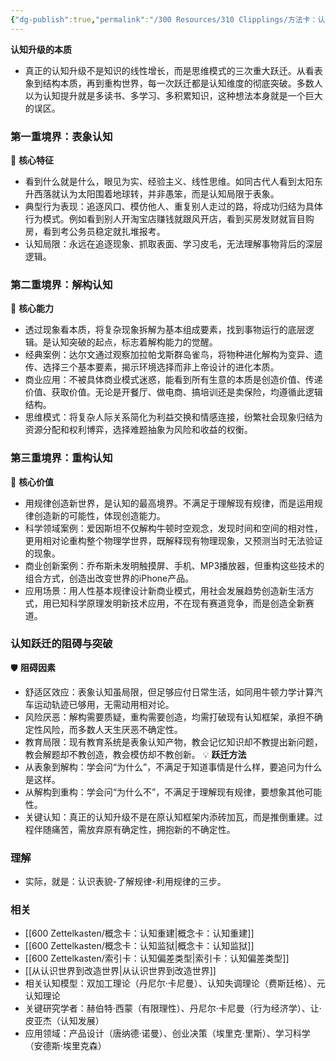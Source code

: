 ```yaml
---
{"dg-publish":true,"permalink":"/300 Resources/310 Clipplings/方法卡：认知三步表象-解构-重构/","created":"2025-09-18T22:12:45.826+08:00","updated":"2025-09-18T23:06:36.534+08:00"}
---
```


**认知升级的本质**
- 真正的认知升级不是知识的线性增长，而是思维模式的三次重大跃迁。从看表象到结构本质，再到重构世界，每一次跃迁都是认知维度的彻底突破。多数人以为认知提升就是多读书、多学习、多积累知识，这种想法本身就是一个巨大的误区。
### 第一重境界：表象认知
👀 **核心特征**
- 看到什么就是什么，眼见为实、经验主义、线性思维。如同古代人看到太阳东升西落就认为太阳围着地球转，并非愚笨，而是认知局限于表象。
- 典型行为表现：追逐风口、模仿他人、重复别人走过的路，将成功归结为具体行为模式。例如看到别人开淘宝店赚钱就跟风开店，看到买房发财就盲目购房，看到考公务员稳定就扎堆报考。
- 认知局限：永远在追逐现象、抓取表面、学习皮毛，无法理解事物背后的深层逻辑。
### 第二重境界：解构认知
🧩 **核心能力**
- 透过现象看本质，将复杂现象拆解为基本组成要素，找到事物运行的底层逻辑。是认知突破的起点，标志着解构能力的觉醒。
- 经典案例：达尔文通过观察加拉帕戈斯群岛雀鸟，将物种进化解构为变异、遗传、选择三个基本要素，揭示环境选择而非上帝设计的进化本质。
- 商业应用：不被具体商业模式迷惑，能看到所有生意的本质是创造价值、传递价值、获取价值。无论是开餐厅、做电商、搞培训还是卖保险，均遵循此逻辑结构。
- 思维模式：将复杂人际关系简化为利益交换和情感连接，纷繁社会现象归结为资源分配和权利博弈，选择难题抽象为风险和收益的权衡。
### 第三重境界：重构认知
🚀 **核心价值**
- 用规律创造新世界，是认知的最高境界。不满足于理解现有规律，而是运用规律创造新的可能性，体现创造能力。
- 科学领域案例：爱因斯坦不仅解构牛顿时空观念，发现时间和空间的相对性，更用相对论重构整个物理学世界，既解释现有物理现象，又预测当时无法验证的现象。
- 商业创新案例：乔布斯未发明触摸屏、手机、MP3播放器，但重构这些技术的组合方式，创造出改变世界的iPhone产品。
- 应用场景：用人性基本规律设计新商业模式，用社会发展趋势创造新生活方式，用已知科学原理发明新技术应用，不在现有赛道竞争，而是创造全新赛道。
### 认知跃迁的阻碍与突破
🛡️ **阻碍因素**
- 舒适区效应：表象认知虽局限，但足够应付日常生活，如同用牛顿力学计算汽车运动轨迹已够用，无需动用相对论。
- 风险厌恶：解构需要质疑，重构需要创造，均需打破现有认知框架，承担不确定性风险，而多数人天生厌恶不确定性。
- 教育局限：现有教育系统是表象认知产物，教会记忆知识却不教提出新问题，教会解题却不教创造，教会模仿却不教创新。
💡 **跃迁方法**
- 从表象到解构：学会问“为什么”，不满足于知道事情是什么样，要追问为什么是这样。
- 从解构到重构：学会问“为什么不”，不满足于理解现有规律，要想象其他可能性。
- 关键认知：真正的认知升级不是在原认知框架内添砖加瓦，而是推倒重建。过程伴随痛苦，需放弃原有确定性，拥抱新的不确定性。
### 理解
- 实际，就是：认识表貌-了解规律-利用规律的三步。

### 相关
- [[600 Zettelkasten/概念卡：认知重建\|概念卡：认知重建]]
- [[600 Zettelkasten/概念卡：认知监狱\|概念卡：认知监狱]]
- [[600 Zettelkasten/索引卡：认知偏差类型\|索引卡：认知偏差类型]]
- [[从认识世界到改造世界\|从认识世界到改造世界]]
- 相关认知模型：双加工理论（丹尼尔·卡尼曼）、认知失调理论（费斯廷格）、元认知理论
- 关键研究学者：赫伯特·西蒙（有限理性）、丹尼尔·卡尼曼（行为经济学）、让·皮亚杰（认知发展）
- 应用领域：产品设计（唐纳德·诺曼）、创业决策（埃里克·里斯）、学习科学（安德斯·埃里克森）
